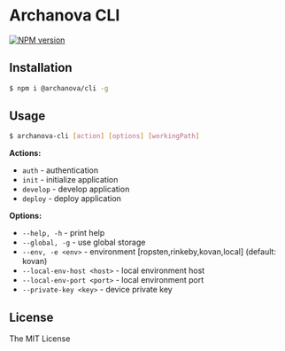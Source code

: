 # Archanova CLI

[![NPM version][npm-image]][npm-url]

## Installation

```bash
$ npm i @archanova/cli -g
```

## Usage

```bash
$ archanova-cli [action] [options] [workingPath]
```

**Actions:**
* `auth` - authentication
* `init` - initialize application
* `develop` - develop application
* `deploy` - deploy application

**Options:**
* `--help, -h` - print help
* `--global, -g` - use global storage
* `--env, -e <env>` - environment [ropsten,rinkeby,kovan,local] (default: kovan)
* `--local-env-host <host>` - local environment host
* `--local-env-port <port>` - local environment port
* `--private-key <key>` - device private key


## License

The MIT License

[npm-image]: https://badge.fury.io/js/%40archanova%2Fcli.svg
[npm-url]: https://npmjs.org/package/@archanova/cli
